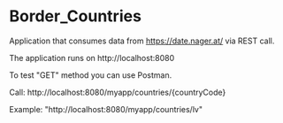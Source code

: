 # Border_Countries

Application that consumes data from https://date.nager.at/ via REST call.

The application runs on http://localhost:8080

To test "GET" method you can use Postman.

Call: http://localhost:8080/myapp/countries/{countryCode}

Example: "http://localhost:8080/myapp/countries/lv"

